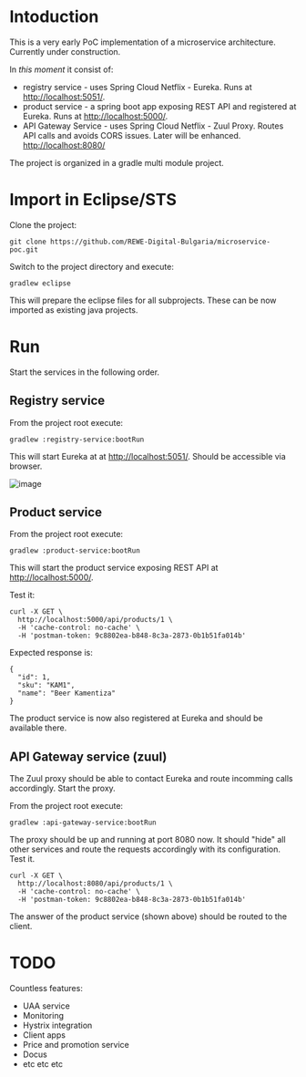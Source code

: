 # Intoduction

This is a very early PoC implementation of a microservice architecture. Currently under construction.

In *this moment* it consist of:

* registry service - uses Spring Cloud Netflix - Eureka. Runs at [http://localhost:5051/](http://localhost:5051).
* product service - a spring boot app exposing REST API and registered at Eureka. Runs at [http://localhost:5000/](http://localhost:5000).
* API Gateway Service - uses Spring Cloud Netflix - Zuul Proxy. Routes API calls and avoids CORS issues. Later will be enhanced. [http://localhost:8080/](http://localhost:8080)

The project is organized in a gradle multi module project.

# Import in Eclipse/STS

Clone the project:

```
git clone https://github.com/REWE-Digital-Bulgaria/microservice-poc.git
```

Switch to the project directory and execute:

```
gradlew eclipse
```

This will prepare the eclipse files for all subprojects. These can be now imported as existing java projects.

# Run

Start the services in the following order.

## Registry service

From the project root execute:

```
gradlew :registry-service:bootRun
```
This will start Eureka at at [http://localhost:5051/](http://localhost:5051). Should be accessible via browser.

![image](https://cloud.githubusercontent.com/assets/10339738/26397475/271238d6-407f-11e7-990c-b99891a82575.png)

## Product service

From the project root execute:

```
gradlew :product-service:bootRun
```

This will start the product service exposing REST API at [http://localhost:5000/](http://localhost:5000).

Test it:

```
curl -X GET \
  http://localhost:5000/api/products/1 \
  -H 'cache-control: no-cache' \
  -H 'postman-token: 9c8802ea-b848-8c3a-2873-0b1b51fa014b'
```

Expected response is:

```
{
  "id": 1,
  "sku": "KAM1",
  "name": "Beer Kamentiza"
}
```

The product service is now also registered at Eureka and should be available there.

## API Gateway service (zuul)

The Zuul proxy should be able to contact Eureka and route incomming calls accordingly. Start the proxy.


From the project root execute:

```
gradlew :api-gateway-service:bootRun
```

The proxy should be up and running at port 8080 now. It should "hide" all other services and route the requests accordingly with its configuration. Test it.

```
curl -X GET \
  http://localhost:8080/api/products/1 \
  -H 'cache-control: no-cache' \
  -H 'postman-token: 9c8802ea-b848-8c3a-2873-0b1b51fa014b'
```

The answer of the product service (shown above) should be routed to the client.

# TODO

Countless features:

* UAA service
* Monitoring
* Hystrix integration
* Client apps 
* Price and promotion service
* Docus
* etc etc etc
